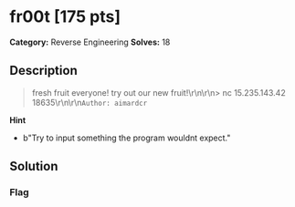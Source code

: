 # fr00t [175 pts]

**Category:** Reverse Engineering
**Solves:** 18

## Description
>fresh fruit everyone! try out our new fruit!\r\n\r\n> nc 15.235.143.42 18635\r\n\r\n`Author: aimardcr`

**Hint**
* b"Try to input something the program wouldnt expect."

## Solution

### Flag

